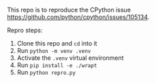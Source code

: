 This repo is to reproduce the CPython issue https://github.com/python/cpython/issues/105134.

Repro steps:
1. Clone this repo and `cd` into it
2. Run `python -m venv .venv`
3. Activate the `.venv` virtual environment
4. Run `pip install -e ./wrapt`
5. Run `python repro.py`
